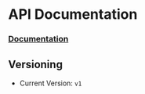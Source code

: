 
# API Documentation

### [Documentation](https://apidog.com/apidoc/shared-ee4eb379-3dfb-41db-bcca-b992da67a29f)

## Versioning
- Current Version: `v1`